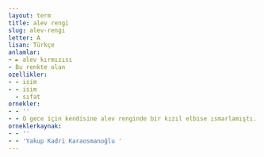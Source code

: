 ```yaml
---
layout: term
title: alev rengi
slug: alev-rengi
letter: A
lisan: Türkçe
anlamlar:
- ► alev kırmızısı
- Bu renkte olan
ozellikler:
- - isim
- - isim
  - sıfat
ornekler:
- - ''
- - O gece için kendisine alev renginde bir kızıl elbise ısmarlamıştı.
orneklerkaynak:
- - ''
- - 'Yakup Kadri Karaosmanoğlu '
---
```


